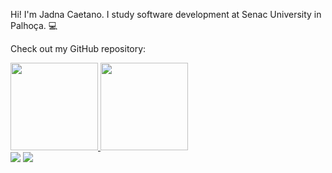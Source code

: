 Hi! I'm Jadna Caetano. 
I study software development at Senac University in Palhoça. 💻

Check out my GitHub repository:

<div>
<a href="https://github.com/JadnaCaetano">
<img height="140em" src="https://github-readme-stats.vercel.app/api/top-langs/?username=JadnaCaetano&layout=compact&langs_count=7&theme=dracula"/>
<img height="140em" src="https://github-readme-stats.vercel.app/api?username=JadnaCaetano&show_icons=true&theme=dracula&include_all_commits=true&count_private=true"/>
</div>
  

<div>
<a href = "mailto:jadna.caetano@gmail.com"><img src="https://img.shields.io/badge/Gmail-D14836?style=for-the-badge&logo=gmail&logoColor=white" target="_blank"></a>
<a href="https://www.linkedin.com/in/jadna-caetano-b327b7233" target="_blank"><img src="https://img.shields.io/badge/-LinkedIn-%230077B5?style=for-the-badge&logo=linkedin&logoColor=white" target="_blank"></a>   
</div>

